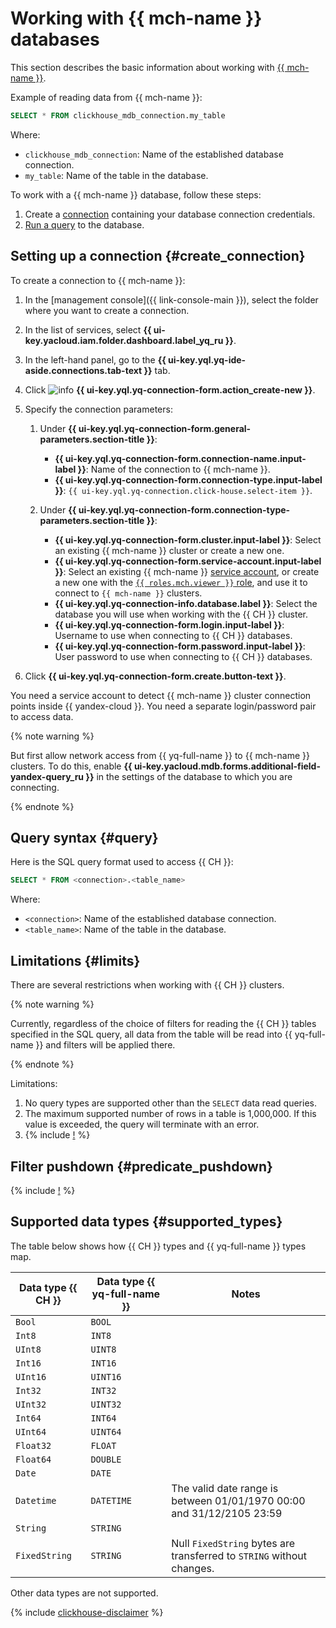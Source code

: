 # Working with {{ mch-name }} databases

This section describes the basic information about working with [{{ mch-name }}](https://yandex.cloud/en/services/managed-clickhouse).

Example of reading data from {{ mch-name }}:

```sql
SELECT * FROM clickhouse_mdb_connection.my_table
```

Where:
* `clickhouse_mdb_connection`: Name of the established database connection.
* `my_table`: Name of the table in the database.


To work with a {{ mch-name }} database, follow these steps:
1. Create a [connection](../concepts/glossary.md#connection) containing your database connection credentials.
1. [Run a query](#query) to the database.

## Setting up a connection {#create_connection}

To create a connection to {{ mch-name }}:

1. In the [management console]({{ link-console-main }}), select the folder where you want to create a connection.
1. In the list of services, select **{{ ui-key.yacloud.iam.folder.dashboard.label_yq_ru }}**.
1. In the left-hand panel, go to the **{{ ui-key.yql.yq-ide-aside.connections.tab-text }}** tab.
1. Click ![info](../../_assets/console-icons/plus.svg) **{{ ui-key.yql.yq-connection-form.action_create-new }}**.
1. Specify the connection parameters:

   1. Under **{{ ui-key.yql.yq-connection-form.general-parameters.section-title }}**:

      * **{{ ui-key.yql.yq-connection-form.connection-name.input-label }}**: Name of the connection to {{ mch-name }}.
      * **{{ ui-key.yql.yq-connection-form.connection-type.input-label }}**: `{{ ui-key.yql.yq-connection.click-house.select-item }}`.
   1. Under **{{ ui-key.yql.yq-connection-form.connection-type-parameters.section-title }}**:
      * **{{ ui-key.yql.yq-connection-form.cluster.input-label }}**: Select an existing {{ mch-name }} cluster or create a new one.
      * **{{ ui-key.yql.yq-connection-form.service-account.input-label }}**: Select an existing {{ mch-name }} [service account](../../iam/concepts/users/service-accounts.md), or create a new one with the [`{{ roles.mch.viewer }}` role](../../managed-clickhouse/security.md#managed-clickhouse-viewer), and use it to connect to `{{ mch-name }}` clusters.
      * **{{ ui-key.yql.yq-connection-info.database.label }}**: Select the database you will use when working with the {{ CH }} cluster.
      * **{{ ui-key.yql.yq-connection-form.login.input-label }}**: Username to use when connecting to {{ CH }} databases.
      * **{{ ui-key.yql.yq-connection-form.password.input-label }}**: User password to use when connecting to {{ CH }} databases.


1. Click **{{ ui-key.yql.yq-connection-form.create.button-text }}**.

You need a service account to detect {{ mch-name }} cluster connection points inside {{ yandex-cloud }}. You need a separate login/password pair to access data.

{% note warning %}

But first allow network access from {{ yq-full-name }} to {{ mch-name }} clusters. To do this, enable **{{ ui-key.yacloud.mdb.forms.additional-field-yandex-query_ru }}** in the settings of the database to which you are connecting.

{% endnote %}


## Query syntax {#query}
Here is the SQL query format used to access {{ CH }}:

```sql
SELECT * FROM <connection>.<table_name>
```

Where:
* `<connection>`: Name of the established database connection.
* `<table_name>`: Name of the table in the database.

## Limitations {#limits}

There are several restrictions when working with {{ CH }} clusters.

{% note warning %}

Currently, regardless of the choice of filters for reading the {{ CH }} tables specified in the SQL query, all data from the table will be read into {{ yq-full-name }} and filters will be applied there.

{% endnote %}

Limitations:
1. No query types are supported other than the `SELECT` data read queries.
1. The maximum supported number of rows in a table is 1,000,000. If this value is exceeded, the query will terminate with an error.
1. {% include [!](_includes/datetime_limits.md) %}

## Filter pushdown {#predicate_pushdown}

{% include [!](_includes/predicate_pushdown.md) %}

## Supported data types {#supported_types}

The table below shows how {{ CH }} types and {{ yq-full-name }} types map.

| Data type {{ CH }} | Data type {{ yq-full-name }} | Notes |
|---|----|------|
| `Bool` | `BOOL` | |
| `Int8` | `INT8` | |
| `UInt8` | `UINT8` | |
| `Int16` | `INT16` | |
| `UInt16` | `UINT16` | |
| `Int32` | `INT32` | |
| `UInt32` | `UINT32` | |
| `Int64` | `INT64` | |
| `UInt64` | `UINT64` | |
| `Float32` | `FLOAT` | |
| `Float64` | `DOUBLE` | |
| `Date` | `DATE` | |
| `Datetime` | `DATETIME` | The valid date range is between 01/01/1970 00:00 and 31/12/2105 23:59 |
| `String` | `STRING` | |
| `FixedString` | `STRING` | Null `FixedString` bytes are transferred to `STRING` without changes. |

Other data types are not supported.

{% include [clickhouse-disclaimer](../../_includes/clickhouse-disclaimer.md) %}
